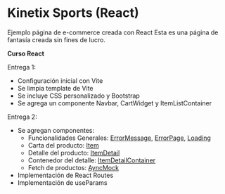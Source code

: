 <h1>Kinetix Sports (React)</h1>
Ejemplo página de e-commerce creada con React
Esta es una página de fantasía creada sin fines de lucro.

<b>Curso React</b>

Entrega 1:
  - Configuración inicial con Vite
  - Se limpia template de Vite
  - Se incluye CSS personalizado y Bootstrap
  - Se agrega un componente Navbar, CartWidget y ItemListContainer

Entrega 2:
  - Se agregan componentes:
      - Funcionalidades Generales: [ErrorMessage](src/components/ErrorMessage.jsx), [ErrorPage](src/components/ErrorPage.jsx), [Loading](src/components/Loading.tsx)
      - Carta del producto: [Item](src/components/Item.jsx)
      - Detalle del producto: [ItemDetail](src/components/ItemDetail.jsx)
      - Contenedor del detalle: [ItemDetailContainer](src/components/ItemDetailContainer.jsx)
      - Fetch de productos: [AyncMock](src/mock/AyncMock.jsx)
  - Implementación de React Routes
  - Implementación de useParams
